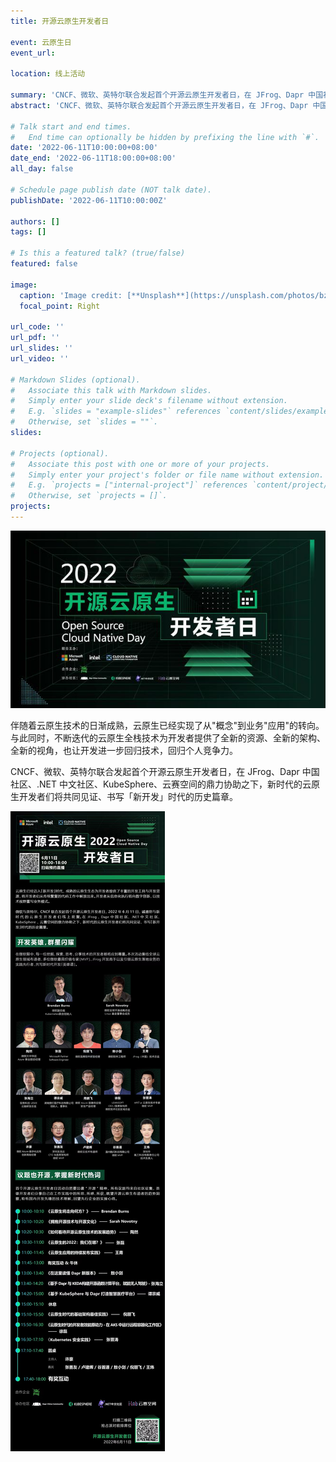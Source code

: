 ```yaml
---
title: 开源云原生开发者日

event: 云原生日
event_url: 

location: 线上活动

summary: 'CNCF、微软、英特尔联合发起首个开源云原生开发者日，在 JFrog、Dapr 中国社区、.NET 中文社区、KubeSphere、云赛空间的鼎力协助之下，新时代的云原生开发者们将共同见证、书写「新开发」时代的历史篇章。'
abstract: 'CNCF、微软、英特尔联合发起首个开源云原生开发者日，在 JFrog、Dapr 中国社区、.NET 中文社区、KubeSphere、云赛空间的鼎力协助之下，新时代的云原生开发者们将共同见证、书写「新开发」时代的历史篇章。'

# Talk start and end times.
#   End time can optionally be hidden by prefixing the line with `#`.
date: '2022-06-11T10:00:00+08:00'
date_end: '2022-06-11T18:00:00+08:00'
all_day: false

# Schedule page publish date (NOT talk date).
publishDate: '2022-06-11T10:00:00Z'

authors: []
tags: []

# Is this a featured talk? (true/false)
featured: false

image:
  caption: 'Image credit: [**Unsplash**](https://unsplash.com/photos/bzdhc5b3Bxs)'
  focal_point: Right

url_code: ''
url_pdf: ''
url_slides: ''
url_video: ''

# Markdown Slides (optional).
#   Associate this talk with Markdown slides.
#   Simply enter your slide deck's filename without extension.
#   E.g. `slides = "example-slides"` references `content/slides/example-slides.md`.
#   Otherwise, set `slides = ""`.
slides:

# Projects (optional).
#   Associate this post with one or more of your projects.
#   Simply enter your project's folder or file name without extension.
#   E.g. `projects = ["internal-project"]` references `content/project/deep-learning/index.md`.
#   Otherwise, set `projects = []`.
projects:
---
```


![](images/nimg.ws.126.jpg)

伴随着云原生技术的日渐成熟，云原生已经实现了从"概念"到业务"应用"的转向。与此同时，不断迭代的云原生全栈技术为开发者提供了全新的资源、全新的架构、全新的视角，也让开发进一步回归技术，回归个人竞争力。

CNCF、微软、英特尔联合发起首个开源云原生开发者日，在 JFrog、Dapr 中国社区、.NET 中文社区、KubeSphere、云赛空间的鼎力协助之下，新时代的云原生开发者们将共同见证、书写「新开发」时代的历史篇章。

![](images/720133156.jpg)